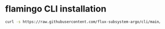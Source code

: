 # flamingo CLI installation

```bash
curl -s https://raw.githubusercontent.com/flux-subsystem-argo/cli/main/install/flamingo.sh | sudo bash
```